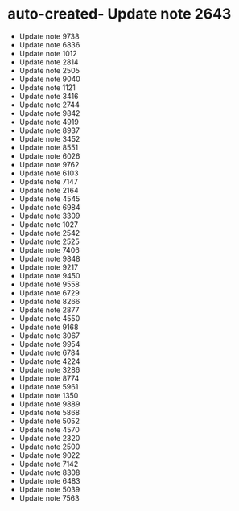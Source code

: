 # auto-created- Update note 2643
- Update note 9738
- Update note 6836
- Update note 1012
- Update note 2814
- Update note 2505
- Update note 9040
- Update note 1121
- Update note 3416
- Update note 2744
- Update note 9842
- Update note 4919
- Update note 8937
- Update note 3452
- Update note 8551
- Update note 6026
- Update note 9762
- Update note 6103
- Update note 7147
- Update note 2164
- Update note 4545
- Update note 6984
- Update note 3309
- Update note 1027
- Update note 2542
- Update note 2525
- Update note 7406
- Update note 9848
- Update note 9217
- Update note 9450
- Update note 9558
- Update note 6729
- Update note 8266
- Update note 2877
- Update note 4550
- Update note 9168
- Update note 3067
- Update note 9954
- Update note 6784
- Update note 4224
- Update note 3286
- Update note 8774
- Update note 5961
- Update note 1350
- Update note 9889
- Update note 5868
- Update note 5052
- Update note 4570
- Update note 2320
- Update note 2500
- Update note 9022
- Update note 7142
- Update note 8308
- Update note 6483
- Update note 5039
- Update note 7563
